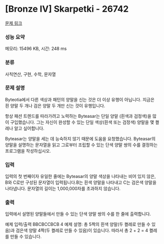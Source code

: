 # [Bronze IV] Skarpetki - 26742 

[문제 링크](https://www.acmicpc.net/problem/26742) 

### 성능 요약

메모리: 15496 KB, 시간: 248 ms

### 분류

사칙연산, 구현, 수학, 문자열

### 문제 설명

<p>Byteotia에서 다른 색상과 패턴의 양말을 신는 것은 더 이상 유행이 아닙니다. 지금은 흰 양말 두 개나 검은 양말 두 개만 신는 것이 유행입니다.</p>

<p>항상 패션 트렌드를 따라가려고 노력하는 Byteasar는 단일 양말 (흰색과 검정색)을 많이 구입했습니다. 그는 자신이 완성할 수 있는 단일 색상(흰색 또는 검정색) 양말을 몇 켤레나 알고 싶어합니다.</p>

<p>Byteasar는 양말을 세는 데 능숙하지 않기 때문에 도움을 요청했습니다. Byteasar의 양말을 설명하는 문자열을 읽고 그로부터 조립할 수 있는 단색 양말 쌍의 수를 결정하는 프로그램을 작성하십시오.</p>

### 입력 

 <p>입력의 첫 번째이자 유일한 줄에는 Byteasar의 양말 색상을 나타내는 비어 있지 않은, B와 C로만 구성된 문자열이 입력됩니다.B는 흰색 양말을 나타내고 C는 검은색 양말을 나타냅니다. 문자열의 길이는 1,000,000자를 초과하지 않습니다.</p>

### 출력 

 <p>입력에서 설명된 양말들에서 만들 수 있는 단색 양말 쌍의 수를 한 줄에 출력합니다.

예제 입력/출력
BBCBCCBCB
4
예제 설명: 총 5짝의 흰색 양말(두 켤레로 만들 수 있음)과 검은색 양말 4짝(두 켤레로 만들 수 있음)이 있습니다. 따라서 총 2 + 2 = 4 켤레를 만들 수 있습니다.</p>

